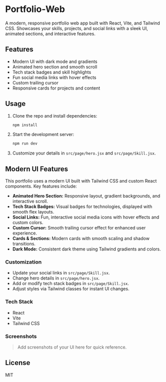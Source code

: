 # Portfolio-Web

A modern, responsive portfolio web app built with React, Vite, and Tailwind CSS. Showcases your skills, projects, and social links with a sleek UI, animated sections, and interactive features.

## Features

- Modern UI with dark mode and gradients
- Animated hero section and smooth scroll
- Tech stack badges and skill highlights
- Fun social media links with hover effects
- Custom trailing cursor
- Responsive cards for projects and content

## Usage

1. Clone the repo and install dependencies:
   ```bash
   npm install
   ```
2. Start the development server:
   ```bash
   npm run dev
   ```
3. Customize your details in `src/page/hero.jsx` and `src/page/Skill.jsx`.




## Modern UI Features

This portfolio uses a modern UI built with Tailwind CSS and custom React components. Key features include:

- **Animated Hero Section:** Responsive layout, gradient backgrounds, and interactive scroll.
- **Tech Stack Badges:** Visual badges for technologies, displayed with smooth flex layouts.
- **Social Links:** Fun, interactive social media icons with hover effects and custom colors.
- **Custom Cursor:** Smooth trailing cursor effect for enhanced user experience.
- **Cards & Sections:** Modern cards with smooth scaling and shadow transitions.
- **Dark Mode:** Consistent dark theme using Tailwind gradients and colors.

### Customization

- Update your social links in `src/page/Skill.jsx`.
- Change hero details in `src/page/hero.jsx`.
- Add or modify tech stack badges in `src/page/Skill.jsx`.
- Adjust styles via Tailwind classes for instant UI changes.

### Tech Stack

- React
- Vite
- Tailwind CSS

### Screenshots

> Add screenshots of your UI here for quick reference.


## License

MIT